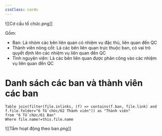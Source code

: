 ```yaml
---
cssClass: cards
---
```


![[Cơ cấu tổ chức.png]]

Gồm:
- Ban: Là nhóm các bên liên quan có nhiệm vụ đặc thù, liên quan đến QC
- Thành viên nòng cốt: Là các bên liên quan trực thuộc ban, có vai trò quyết định lên các nhiệm vụ liên quan đến QC
- Tình nguyện viên: Là các bên liên quan được phân công vào các nhiệm vụ liên quan đến QC

# Danh sách các ban và thành viên các ban

```dataview
Table join(filter(file.inlinks, (f) => contains(f.ban, file.link) and f.file.folder="6 Tổ chức/62 Thành viên")) as "Thành viên" 
from "6 Tổ chức/61 Ban" 
Where file.name!=this.file.name
```

![[Tầm hoạt động theo ban.png]]
